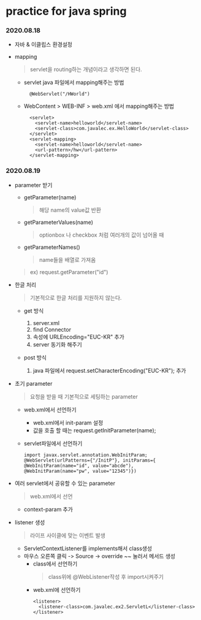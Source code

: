 # practice for java spring

### 2020.08.18

- 자바 & 이클립스 환경설정
- mapping
  > servlet을 routing하는 개념이라고 생각하면 된다.

  - servlet java 파일에서 mapping해주는 방법
    ```
      @WebServlet("/HWorld")
    ```
  - WebContent > WEB-INF > web.xml 에서 mapping해주는 방법
    ```
      <servlet>
        <servlet-name>helloworld</servlet-name>
        <servlet-class>com.javalec.ex.HelloWorld</servlet-class>
      </servlet>
      <servlet-mapping>
        <servlet-name>helloworld</servlet-name>
        <url-pattern>/hw</url-pattern>
      </servlet-mapping>
    ```

### 2020.08.19

  - parameter 받기

    - getParameter(name)
      > 해당 name의 value값 반환

    - getParameterValues(name)
      > optionbox 나 checkbox 처럼 여러개의 값이 넘어올 때

    - getParameterNames()
      > name들을 배열로 가져옴

    > ex) request.getParameter("id")

  - 한글 처리

    > 기본적으로 한글 처리를 지원하지 않는다.

    - get 방식
      1. server.xml
      1. find Connector 
      1. 속성에 URLEncoding="EUC-KR" 추가
      1. server 동기화 해주기

    - post 방식
      1. java 파일에서 request.setCharacterEncoding("EUC-KR"); 추가

  - 초기 parameter
    > 요청을 받을 때 기본적으로 세팅하는 parameter
    
    - web.xml에서 선언하기
      - web.xml에서 init-param 설정 
      - 값을 호출 할 때는 request.getInitParameter(name);

    - servlet파일에서 선언하기
      ```
      import javax.servlet.annotation.WebInitParam;
      @WebServlet(urlPatterns={"/InitP"}, initParams={ @WebInitParam(name="id", value="abcde"), @WebInitParam(name="pw", value="12345")})
      ```

  - 여러 servlet에서 공유할 수 있는 parameter
    > web.xml에서 선언
    
    - context-param 추가

  - listener 생성
    > 라이프 사이클에 맞는 이벤트 발생

    - ServletContextListener를 implements해서 class생성
    - 마우스 오른쪽 클릭 -> Source -> override ~~ 눌러서 메서드 생성
      - class에서 선언하기
        > class위에 @WebListener작성 후 import시켜주기
      - web.xml에 선언하기
        ```
        <listener>
          <listener-class>com.javalec.ex2.ServletL</listener-class>
        </listener>
        ```